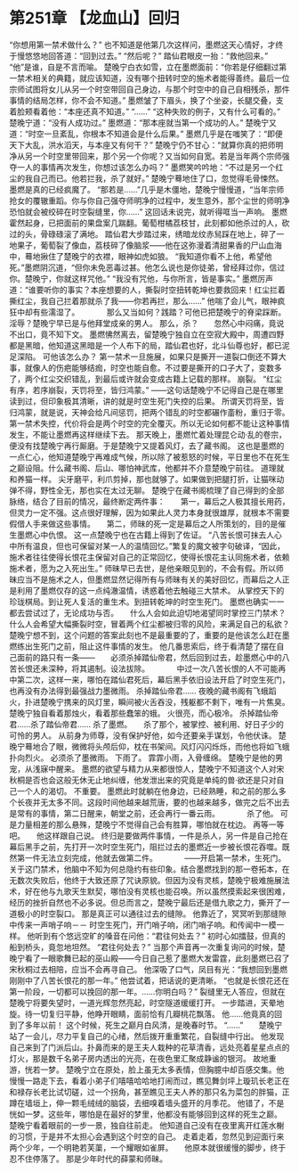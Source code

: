 # 第251章 【龙血山】回归
“你想用第一禁术做什么？”
也不知道是他第几次这样问，墨燃这天心情好，才终于慢悠悠地回答道：“回到过去。”
“然后呢？”
踏仙君眼皮一抬：“救他回来。”
“他”是谁，自是不言而喻。
楚晚宁白衣如雪，立在墨燃面前：“你若是仔细翻过第一禁术相关的典籍，就应该知道，没有哪个扭转时空的施术者能得善终。最后一位宗师试图将女儿从另一个时空带回自己身边，与那个时空中的自己自相残杀，那件事情的结局怎样，你不会不知道。”
墨燃皱了下眉头，换了个坐姿，长腿交叠，支着脸颊看着他：“本座还真不知道。”
“……”
“这种失败的例子，又有什么可看的。”
楚晚宁道：“没有人成功过。”
墨燃道：“那本座就当第一个成功的人。”
楚晚宁又道：“时空一旦紊乱，你根本不知道会是什么后果。”
墨燃几乎是在嗤笑了：“即便天下大乱，洪水滔天，与本座又有何干？”
楚晚宁仍不甘心：“就算你真的把师明净从另一个时空里带回来，那个另一个你呢？又当如何自宽。若是当年两个宗师强夺一人的事情再次发生，你想过该怎么办吗？”
墨燃笑吟吟地：“不过是另一个红尘的我自己而已。他若拦我，杀了就好。”
楚晚宁蓦地住了口，忽觉得毛骨悚然。
墨燃是真的已经疯魔了。
“那若是……”几乎是木僵地，楚晚宁慢慢道，“当年宗师抢女的覆辙重蹈。你与你自己强夺师明净的过程中，发生意外，那个尘世的师明净恐怕就会被绞碎在时空裂缝里，你……”
这回话未说完，就听得哐当一声响。
墨燃霍然起身，已把面前的果盘案几踹翻。葡萄柑橘荔枝甘，此刻都如他杀过的人，砍过的头，骨碌碌滚了满地。
踏仙君大步踏过来，绣暗龙纹赤舃踩在地上，碎了一地果子，葡萄裂了像血，荔枝碎了像脑浆——他在这弥漫着清甜果香的尸山血海中，蓦地揪住了楚晚宁的衣襟，眼神如虎如狼。
“我知道你看不上他，希望他死。”墨燃阴沉道，“但你未免恶毒过甚。他怎么说也是你徒弟，曾经拜过你，信过你。楚晚宁，你就这样咒他。”
“我没有咒他，与你所言，皆是事实。”
墨燃厉声道：“谁要听你的事实？本座想要的人，撕裂时空扭转乾坤也要救回来！红尘拦着撕红尘，我自己拦着那就杀了我——你若再拦，那么……”
他喘了会儿气，眼神疯狂中却有些濡湿了。　　　　那么又当如何？践踏？可他已把楚晚宁的脊梁踩断。淫辱？楚晚宁早已是与他拜堂成亲的男人。
那么，杀？　　忽然心中闷痛，竟说不出口，竟不知下文。
墨燃怫然离去，留楚晚宁独自立在空寂大殿中，周遭四野都是黑暗，他知道这黑暗是一个人布下的局，踏仙君也好，北斗仙尊也好，都已泥足深陷。
可他该怎么办？
第一禁术一旦施展，如果只是撕开一道裂口倒还不算大事，就像人的伤疤能够结痂，时空也能自愈。不过要是撕开的口子大了，变数多了，两个红尘交织错乱，到最后或许就会变成古籍上记载的那样。
崩裂。
“红尘有序，若序崩裂，天罚将至，皆归鸿蒙。”
——这句话楚晚宁不记得自己是在哪里读到过，但印象极其清晰，讲的就是时空生死门失控的后果。
所谓天罚将至，皆归鸿蒙，就是说，天神会给凡间惩罚，把两个错乱的时空都碾作齑粉，重归于零。
第一禁术失控，代价将会是两个时空的完全覆灭。所以无论如何都不能让这种事情发生，不能让墨燃再这样继续下去。
那天晚上，墨燃忙着处理昆仑动·乱的卷宗，便没有找楚晚宁再行厮磨。于是楚晚宁又提着风灯，去了藏书阁。
这也是墨燃的一点仁心，他知道楚晚宁再难成气候，所以除了被惹怒的时候，平日里也不在死生之巅设阻。什么藏书阁、后山、哪怕神武库，他都并不介意楚晚宁前往。
道理就和养猫一样。
尖牙磨平，利爪剪掉，那也就够了。如果做到把腿打折，让猫咪动弹不得，野性全无，那也实在太过无聊。
楚晚宁在藏书阁梳理了自己得到的全部脉络，结合了目前的情况，最终断定两件事：　　第一，幕后之人极其擅长用药，但灵力一定不强。这点很好理解，因为如果此人灵力本身就很雄厚，就根本不需要假借人手来做这些事情。　　第二，师昧的死一定是幕后之人所策划的，目的是催生墨燃心中仇恨。
这一点楚晚宁也在古籍上得到了佐证。
“八苦长恨可抹去人心中所有温良，但也可保留对某一人的温情回忆。”繁复的魔文被字句破译，“因此，施术者往往使得长恨花主保留对自己的正常回忆，使得长恨花主认同施术者，依赖施术者，愿为之入死出生。”
师昧早已去世，是他亲眼见到的，不会有假。所以师昧应当不是施术之人，但墨燃显然记得所有与师昧有关的美好回忆，而幕后之人正是利用了墨燃仅存的这一点纯澈温情，诱惑着他去触碰三大禁术。
从掌控天下的珍珑棋局。到让死人复活的重生术。到扭转乾坤的时空生死门。
墨燃也确实一一都去尝试过了，无论成功与否。　　什么人会如此迫切地渴望同时掌控三门禁术？什么人会希望大幅撕裂时空，冒着两个红尘都被归零的风险，来满足自己的私欲？
楚晚宁想不到，这个问题的答案此刻也不是最重要的了，重要的是他该怎么赶在墨燃练出生死门之前，阻止这件事情的发生。
他几番思索后，终于看清楚了摆在自己面前的路只有一条——　　必须杀掉踏仙帝君，然后回到过去，趁墨燃心中的八苦长恨还未深种，将其遏制。设法拔除。　　　　中过一次八苦长恨的人不可能再中第二次，这样一来，哪怕在踏仙君死后，幕后黑手依旧设法开启了时空生死门，也再没有办法得到最强战力墨微雨。
杀掉踏仙帝君……
夜晚的藏书阁有飞蛾蹈火，扑进楚晚宁携来的风灯里，瞬间被火舌吞没，残躯都不剩下，唯有一片焦臭。
楚晚宁独自看着那烛火，看着那些蠢笨的蛾。
火很亮，而心极冷。
杀掉踏仙帝君……杀了踏仙帝君……
杀了墨燃。　　杀了那个，被掌控、被利用、好日子少的可怜的男人。
从前身为师尊，没有保护好他，如今还要亲手谋划，令他伏诛。
楚晚宁蓦地合了眼，微微将头颅后仰，枕在书架间。风灯闪闪烁烁，而他也将如飞蛾扑向烈火。
必须杀了墨微雨。
下雨了。
霏霏小雨，入骨缠绵。
楚晚宁是他的男宠，从浅寐中醒来。
墨燃的欲望与精力从来都很惊人，楚晚宁不知道这个人对宋秋桐是否也会这般无休无止地纠缠，他发泄出来的究竟是单纯的兽·欲还是只对自己一个人的渴切。
不重要。
墨燃此时就躺在他身边，已经熟睡，和之前的那么多个长夜并无太多不同。这段时间他越来越荒唐，要的也越来越多，做完之后不出去是常有的事情，第二日醒来，朝堂之前，还会再行一番云雨。　　　　杀了他。
可是力量相差的那么悬殊，楚晚宁不觉得自己会有胜算，哪怕就在枕边。
再等一等吧。　　他这样跟自己说。
终归是要做两件事情，一件是杀人，另一件是自己抢在幕后黑手之前，先打开一次时空生死门，阻拦过去的墨燃近一步被长恨花吞噬。既然第一件无法立刻完成，他就去做第二件。　　　　——开启第一禁术，生死门。
关于这门禁术，他脑中不知为何总隐约有些印象。结合墨燃找到的那一卷拓本，在无数次失败后，他终于大致还原了咒诀原貌。但因为没有灵核，楚晚宁极难施展法术，好在他与九歌天生默契，哪怕没有灵核也能召唤。所以虽然摸索起来很困难，经历的挫折自然也不必多说。但总而言之，楚晚宁最后还是借九歌之力，撕开了一道极小的时空裂口。
那是真正可以通往过去的缝隙。
他靠近了，冥冥听到那缝隙中传来一声哨子响－－
时空生死门，开门哨子响，闭门哨子响。和传闻中一模一样。
他听到有个悠远空旷的嗓音在问他：“君往何处去？”
初时心如擂鼓，但真的船到桥头，竟忽地坦然。
“君往何处去？”
当那个声音再一次重复询问的时候，楚晚宁看了一眼歌舞已起的巫山殿——今日自己惹了墨燃大发雷霆，此刻墨燃已召了宋秋桐过去相陪，应当不会再寻自己。
他深吸了口气，凤目有光：“我想回到墨燃刚刚中了八苦长恨花的那一年。”
他尝试着，把话说的更清晰。
“也就是长恨花还在第一阶段，一切都可以挽回的那一年。……你明白吗？”
裂缝里无人答应，但就在楚晚宁将要失望时，一道光辉忽然亮起，时空隧道缓缓打开。
一步踏进，天晕地旋。待一切复归平静，他睁开眼睛，面前恰有几瓣桃花飘落。
他……他竟真的回到了多年以前！
这个时候，死生之巅月白风清，是晚春时节。
“……”　　楚晚宁站了一会儿，尽力平复自己的心绪，然后拨开重重繁花，自裂缝中行出。
他发现自己来到了门派后山。扑鼻而来的是王夫人栽种的花草清香，远处亮着星星点点的灯火，那是数千名弟子房内透出的光亮，在夜色里汇聚成静谧的银河。
故地重游，恍若一梦。
楚晚宁立在原处，脸上虽无太多表情，但胸臆中却百感交集。他慢慢一路走下去，看着小弟子们嘻嘻哈哈地打闹而过，瞧见舞剑坪上璇玑长老正在和禄存长老比试切磋，过一个拐角，甚至瞧见王夫人养的那只名为菜包的胖猫，正蹲在墙垣上，伸一颗毛绒绒的脑袋，去细嗅着墙头盛开的月季花。
他错了，不是恍如一梦。这些年，哪怕是在最好的梦里，他都没有能够回到这样的死生之巅。
楚晚宁看着眼前的一步一景，独自往前走。
他知道自己没有在夜里离开红莲水榭的习惯，于是并不太担心会遇到这个时空的自己。
走着走着，忽然见到迎面行来两个少年，一个明艳若芙蕖，一个耀眼如雀屏。　　他原本就很缓慢的脚步，终于忍不住停落了。
那是少年时代的薛蒙和师昧。
